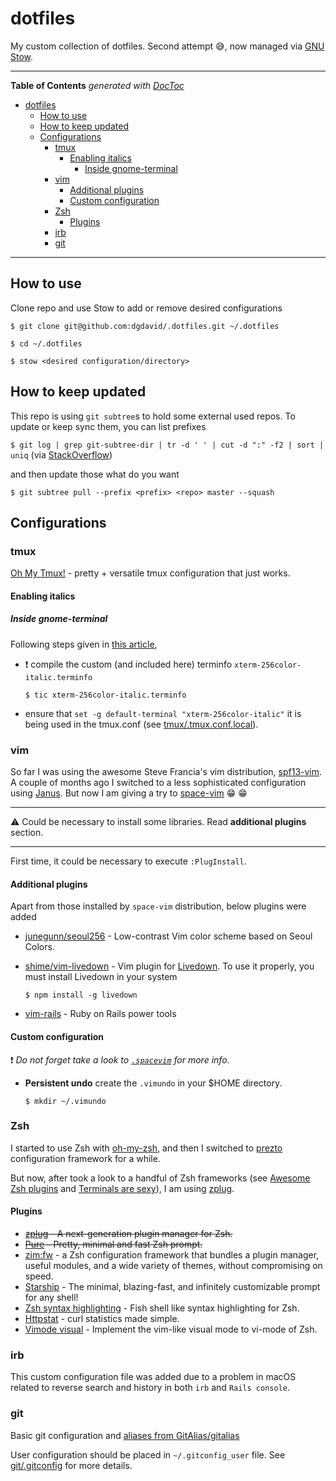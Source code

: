 # dotfiles

My custom collection of dotfiles. Second attempt :sweat_smile:, now managed via
[GNU Stow](https://www.gnu.org/software/stow/).

---

<!-- START doctoc generated TOC please keep comment here to allow auto update -->
<!-- DON'T EDIT THIS SECTION, INSTEAD RE-RUN doctoc TO UPDATE -->
**Table of Contents**  *generated with [DocToc](https://github.com/thlorenz/doctoc)*

- [dotfiles](#dotfiles)
  - [How to use](#how-to-use)
  - [How to keep updated](#how-to-keep-updated)
  - [Configurations](#configurations)
    - [tmux](#tmux)
      - [Enabling italics](#enabling-italics)
        - [Inside gnome-terminal](#inside-gnome-terminal)
    - [vim](#vim)
      - [Additional plugins](#additional-plugins)
      - [Custom configuration](#custom-configuration)
    - [Zsh](#zsh)
      - [Plugins](#plugins)
    - [irb](#irb)
    - [git](#git)

<!-- END doctoc generated TOC please keep comment here to allow auto update -->

---

## How to use

Clone repo and use Stow to add or remove desired configurations

`$ git clone git@github.com:dgdavid/.dotfiles.git ~/.dotfiles`

`$ cd ~/.dotfiles`

`$ stow <desired configuration/directory>`

## How to keep updated

This repo is using `git subtree`s to hold some external used repos. To update
or keep sync them, you can list prefixes

`$ git log | grep git-subtree-dir | tr -d ' ' | cut -d ":" -f2 | sort | uniq` (via [StackOverflow](https://stackoverflow.com/a/18339297))

and then update those what do you want

`$ git subtree pull --prefix <prefix> <repo> master --squash`

## Configurations

### tmux

[Oh My Tmux!](https://github.com/gpakosz/.tmux) - pretty + versatile tmux configuration that just works.

#### Enabling italics

##### Inside gnome-terminal

Following steps given in [this
article](http://www.nerdyweekly.com/posts/enable-italic-text-vim-tmux-gnome-terminal/),


* :exclamation: compile the custom  (and included here) terminfo `xterm-256color-italic.terminfo`

  `$ tic xterm-256color-italic.terminfo`

* ensure that `set -g default-terminal "xterm-256color-italic"` it is being
  used in the tmux.conf (see [tmux/.tmux.conf.local](.tmux.conf.local)).

### vim

So far I was using the awesome Steve Francia's vim distribution,
[spf13-vim](http://vim.spf13.com/). A couple of months ago I switched to a less
sophisticated configuration using [Janus](https://github.com/carlhuda/janus). But now I am giving a try to
[space-vim](https://github.com/liuchengxu/space-vim) :grin: :grin:

---

:warning: Could be necessary to install some libraries. Read **additional plugins** section.

---

First time, it could be necessary to execute `:PlugInstall`.

#### Additional plugins

Apart from those installed by `space-vim` distribution, below plugins were added

* [junegunn/seoul256](https://github.com/junegunn/seoul256.vim) - Low-contrast
  Vim color scheme based on Seoul Colors.
* [shime/vim-livedown](https://github.com/shime/vim-livedown) - Vim plugin for
  [Livedown](https://github.com/shime/livedown). To use it properly, you must
  install Livedown in your system

  `$ npm install -g livedown`

* [vim-rails](https://github.com/tpope/vim-rails) - Ruby on Rails power tools

#### Custom configuration

:exclamation: *Do not forget take a look to [`.spacevim`](vim/.spacevim) for more info*.

  * **Persistent undo** create the `.vimundo` in your $HOME directory.

    `$ mkdir ~/.vimundo`

### Zsh

I started to use Zsh with
[oh-my-zsh](https://github.com/robbyrussell/oh-my-zsh), and then I switched to
[prezto](https://github.com/sorin-ionescu/prezto) configuration framework for a
while.

But now, after took a look to a handful of Zsh frameworks (see [Awesome
Zsh plugins](https://github.com/unixorn/awesome-zsh-plugins#frameworks) and
[Terminals are sexy](https://terminalsare.sexy/#shells)), I am using [zplug](https://github.com/zplug/zplug).

#### Plugins

* ~~[zplug](https://github.com/zplug/zplug) - A next-generation plugin manager
  for Zsh.~~
* ~~[Pure](https://github.com/sindresorhus/pure) - Pretty, minimal and fast Zsh
  prompt.~~
* [zim:fw](https://github.com/zimfw/zimfw) - a Zsh configuration framework that
  bundles a plugin manager, useful modules, and a wide variety of themes,
  without compromising on speed.
* [Starship](https://starship.rs/) - The minimal, blazing-fast, and infinitely
  customizable prompt for any shell!
* [Zsh syntax
  highlighting](https://github.com/zsh-users/zsh-syntax-highlighting) - Fish
  shell like syntax highlighting for Zsh.
* [Httpstat](https://github.com/b4b4r07/httpstat) - curl statistics made
  simple.
* [Vimode visual](https://github.com/b4b4r07/zsh-vimode-visual) - Implement the
  vim-like visual mode to vi-mode of Zsh.

### irb

This custom configuration file was added due to a problem in macOS related to
reverse search and history in both `irb` and `Rails console`.

### git

Basic git configuration and [aliases from GitAlias/gitalias](https://github.com/GitAlias/gitalias)

User configuration should be placed in `~/.gitconfig_user` file. See
[git/.gitconfig](git/.gitconfig) for more details.
